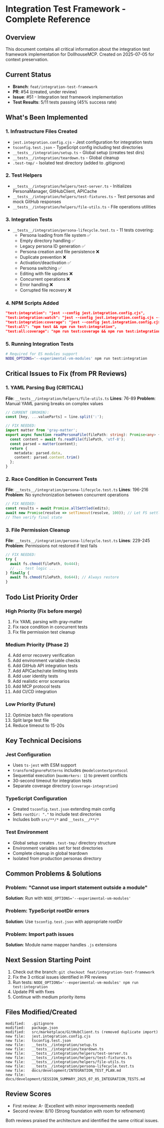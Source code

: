 # Integration Test Framework - Complete Reference

## Overview
This document contains all critical information about the integration test framework implementation for DollhouseMCP. Created on 2025-07-05 for context preservation.

## Current Status
- **Branch**: `feat/integration-test-framework`
- **PR**: #54 (created, under review)
- **Issue**: #51 - Integration test framework implementation
- **Test Results**: 5/11 tests passing (45% success rate)

## What's Been Implemented

### 1. Infrastructure Files Created
- `jest.integration.config.cjs` - Jest configuration for integration tests
- `tsconfig.test.json` - TypeScript config including test directories
- `__tests__/integration/setup.ts` - Global setup (creates test dirs)
- `__tests__/integration/teardown.ts` - Global cleanup
- `.test-tmp/` - Isolated test directory (added to .gitignore)

### 2. Test Helpers
- `__tests__/integration/helpers/test-server.ts` - Initializes PersonaManager, GitHubClient, APICache
- `__tests__/integration/helpers/test-fixtures.ts` - Test personas and mock GitHub responses
- `__tests__/integration/helpers/file-utils.ts` - File operations utilities

### 3. Integration Tests
- `__tests__/integration/persona-lifecycle.test.ts` - 11 tests covering:
  - Persona loading from file system ✅
  - Empty directory handling ✅
  - Legacy persona ID generation ✅
  - Persona creation and file persistence ❌
  - Duplicate prevention ❌
  - Activation/deactivation ✅
  - Persona switching ✅
  - Editing with file updates ❌
  - Concurrent operations ❌
  - Error handling ❌
  - Corrupted file recovery ❌

### 4. NPM Scripts Added
```json
"test:integration": "jest --config jest.integration.config.cjs",
"test:integration:watch": "jest --config jest.integration.config.cjs --watch",
"test:integration:coverage": "jest --config jest.integration.config.cjs --coverage",
"test:all": "npm test && npm run test:integration",
"test:all:coverage": "npm run test:coverage && npm run test:integration:coverage"
```

### 5. Running Integration Tests
```bash
# Required for ES modules support
NODE_OPTIONS='--experimental-vm-modules' npm run test:integration
```

## Critical Issues to Fix (from PR Reviews)

### 1. YAML Parsing Bug (CRITICAL)
**File**: `__tests__/integration/helpers/file-utils.ts`
**Lines**: 76-89
**Problem**: Manual YAML parsing breaks on complex values
```typescript
// CURRENT (BROKEN):
const [key, ...valueParts] = line.split(':');

// FIX NEEDED:
import matter from 'gray-matter';
export async function readPersonaFile(filePath: string): Promise<any> {
  const content = await fs.readFile(filePath, 'utf-8');
  const parsed = matter(content);
  return {
    metadata: parsed.data,
    content: parsed.content.trim()
  };
}
```

### 2. Race Condition in Concurrent Tests
**File**: `__tests__/integration/persona-lifecycle.test.ts`
**Lines**: 196-216
**Problem**: No synchronization between concurrent operations
```typescript
// FIX NEEDED:
const results = await Promise.allSettled(edits);
await new Promise(resolve => setTimeout(resolve, 100)); // Let FS settle
// Then verify final state
```

### 3. File Permission Cleanup
**File**: `__tests__/integration/persona-lifecycle.test.ts`
**Lines**: 229-245
**Problem**: Permissions not restored if test fails
```typescript
// FIX NEEDED:
try {
  await fs.chmod(filePath, 0o444);
  // ... test logic ...
} finally {
  await fs.chmod(filePath, 0o644); // Always restore
}
```

## Todo List Priority Order

### High Priority (Fix before merge)
1. Fix YAML parsing with gray-matter
2. Fix race condition in concurrent tests
3. Fix file permission test cleanup

### Medium Priority (Phase 2)
4. Add error recovery verification
5. Add environment variable checks
6. Add GitHub API integration tests
7. Add APICache/rate limiting tests
8. Add user identity tests
9. Add realistic error scenarios
10. Add MCP protocol tests
11. Add CI/CD integration

### Low Priority (Future)
12. Optimize batch file operations
13. Split large test file
14. Reduce timeout to 15-20s

## Key Technical Decisions

### Jest Configuration
- Uses `ts-jest` with ESM support
- `transformIgnorePatterns` includes `@modelcontextprotocol`
- Sequential execution (`maxWorkers: 1`) to prevent conflicts
- 30-second timeout for integration tests
- Separate coverage directory (`coverage-integration`)

### TypeScript Configuration
- Created `tsconfig.test.json` extending main config
- Sets `rootDir: "."` to include test directories
- Includes both `src/**/*` and `__tests__/**/*`

### Test Environment
- Global setup creates `.test-tmp/` directory structure
- Environment variables set for test directories
- Complete cleanup in global teardown
- Isolated from production personas directory

## Common Problems & Solutions

### Problem: "Cannot use import statement outside a module"
**Solution**: Run with `NODE_OPTIONS='--experimental-vm-modules'`

### Problem: TypeScript rootDir errors
**Solution**: Use `tsconfig.test.json` with appropriate rootDir

### Problem: Import path issues
**Solution**: Module name mapper handles `.js` extensions

## Next Session Starting Point

1. Check out the branch: `git checkout feat/integration-test-framework`
2. Fix the 3 critical issues identified in PR reviews
3. Run tests: `NODE_OPTIONS='--experimental-vm-modules' npm run test:integration`
4. Update PR with fixes
5. Continue with medium priority items

## Files Modified/Created
```
modified:   .gitignore
modified:   package.json
modified:   src/marketplace/GitHubClient.ts (removed duplicate import)
new file:   jest.integration.config.cjs
new file:   tsconfig.test.json
new file:   __tests__/integration/setup.ts
new file:   __tests__/integration/teardown.ts
new file:   __tests__/integration/helpers/test-server.ts
new file:   __tests__/integration/helpers/test-fixtures.ts
new file:   __tests__/integration/helpers/file-utils.ts
new file:   __tests__/integration/persona-lifecycle.test.ts
new file:   docs/development/INTEGRATION_TEST_PLAN.md
new file:   docs/development/SESSION_SUMMARY_2025_07_05_INTEGRATION_TESTS.md
```

## Review Scores
- First review: A- (Excellent with minor improvements needed)
- Second review: 8/10 (Strong foundation with room for refinement)

Both reviews praised the architecture and identified the same critical issues.